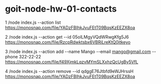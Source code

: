 # goit-node-hw-01-contacts


1 /node index.js --action list
https://monosnap.com/file/YADzFBlhkJvuFEtT09BqsKzEEZX8oa

2 /node index.js --action get --id 05olLMgyVQdWRwgKfg5J6
https://monosnap.com/file/RzcpRdwktsbx6VBRiLreKtQ0jtkeyo

3 /node index.js --action add --name Mango --email mango@gmail.com --phone 322-22-22
https://monosnap.com/file/f49XjmkLqzvMYmSLXxhzQcUgBy5VfL

4 /node index.js --action remove --id qdggE76Jtbfd9eWJHrssH
https://monosnap.com/file/YADzFBlhkJvuFEtT09BqsKzEEZX8oa